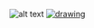 ![alt text](https://i.ibb.co/59scyTp/Screenshot-2022-12-12-194138.png)
<a href="http://google.com.au/" rel="some text">![drawing](https://cdn-icons-png.flaticon.com/512/174/174325.png)</a>
